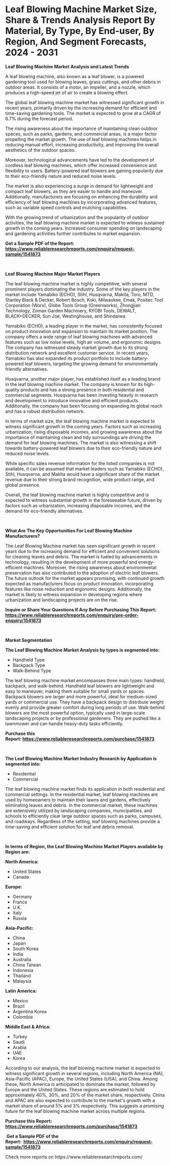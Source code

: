 <p><h1>Leaf Blowing Machine Market Size, Share & Trends Analysis Report By Material, By Type, By End-user, By Region, And Segment Forecasts, 2024 - 2031</h1></p><p><strong>Leaf Blowing Machine Market Analysis and Latest Trends</strong></p>
<p><p>A leaf blowing machine, also known as a leaf blower, is a powered gardening tool used for blowing leaves, grass cuttings, and other debris in outdoor areas. It consists of a motor, an impeller, and a nozzle, which produces a high-speed jet of air to create a blowing effect.</p><p>The global leaf blowing machine market has witnessed significant growth in recent years, primarily driven by the increasing demand for efficient and time-saving gardening tools. The market is expected to grow at a CAGR of 6.7% during the forecast period.</p><p>The rising awareness about the importance of maintaining clean outdoor spaces, such as parks, gardens, and commercial areas, is a major factor propelling the market growth. The use of leaf blowing machines helps in reducing manual effort, increasing productivity, and improving the overall aesthetics of the outdoor spaces.</p><p>Moreover, technological advancements have led to the development of cordless leaf blowing machines, which offer increased convenience and flexibility to users. Battery-powered leaf blowers are gaining popularity due to their eco-friendly nature and reduced noise levels.</p><p>The market is also experiencing a surge in demand for lightweight and compact leaf blowers, as they are easier to handle and maneuver. Additionally, manufacturers are focusing on enhancing the durability and efficiency of leaf blowing machines by incorporating advanced features, such as variable speed controls and mulching capabilities.</p><p>With the growing trend of urbanization and the popularity of outdoor activities, the leaf blowing machine market is expected to witness sustained growth in the coming years. Increased consumer spending on landscaping and gardening activities further contributes to market expansion.</p></p>
<p><strong>Get a Sample PDF of the Report:&nbsp; <a href="https://www.reliableresearchreports.com/enquiry/request-sample/1541873">https://www.reliableresearchreports.com/enquiry/request-sample/1541873</a></strong></p>
<p>&nbsp;</p>
<p><strong>Leaf Blowing Machine Major Market Players</strong></p>
<p><p>The leaf blowing machine market is highly competitive, with several prominent players dominating the industry. Some of the key players in the market include Yamabiko (ECHO), Stihl, Husqvarna, Makita, Toro, MTD, Stanley Black & Decker, Robert Bosch, Koki, Milwaukee, Emak, Positec Tool Corporation (Worx), Globe Tools Group (Greenworks), Zhongjian Technology, Zomax Garden Machinery, RYOBI Tools, DEWALT, BLACK+DECKER, Sun Joe, Westinghouse, and Shindaiwa.</p><p>Yamabiko (ECHO), a leading player in the market, has consistently focused on product innovation and expansion to maintain its market position. The company offers a wide range of leaf blowing machines with advanced features such as low noise levels, high air volume, and ergonomic designs. The company has witnessed steady market growth due to its strong distribution network and excellent customer service. In recent years, Yamabiko has also expanded its product portfolio to include battery-powered leaf blowers, targeting the growing demand for environmentally friendly alternatives.</p><p>Husqvarna, another major player, has established itself as a leading brand in the leaf blowing machine market. The company is known for its high-quality products and has a strong presence in both residential and commercial segments. Husqvarna has been investing heavily in research and development to introduce innovative and efficient products. Additionally, the company has been focusing on expanding its global reach and has a robust distribution network.</p><p>In terms of market size, the leaf blowing machine market is expected to witness significant growth in the coming years. Factors such as increasing urbanization, rising disposable incomes, and growing awareness about the importance of maintaining clean and tidy surroundings are driving the demand for leaf blowing machines. The market is also witnessing a shift towards battery-powered leaf blowers due to their eco-friendly nature and reduced noise levels.</p><p>While specific sales revenue information for the listed companies is not available, it can be assumed that market leaders such as Yamabiko (ECHO), Stihl, Husqvarna, and Makita would have a significant share of the market revenue due to their strong brand recognition, wide product range, and global presence.</p><p>Overall, the leaf blowing machine market is highly competitive and is expected to witness substantial growth in the foreseeable future, driven by factors such as urbanization, increasing disposable incomes, and the demand for eco-friendly alternatives.</p></p>
<p>&nbsp;</p>
<p><strong>What Are The Key Opportunities For Leaf Blowing Machine Manufacturers?</strong></p>
<p><p>The Leaf Blowing Machine market has seen significant growth in recent years due to the increasing demand for efficient and convenient solutions for cleaning leaves and debris. The market is fueled by advancements in technology, resulting in the development of more powerful and energy-efficient machines. Moreover, the rising awareness about environmental preservation has also contributed to the adoption of electric leaf blowers. The future outlook for the market appears promising, with continued growth expected as manufacturers focus on product innovation, incorporating features like noise reduction and ergonomic designs. Additionally, the market is likely to witness expansion in developing regions where urbanization and landscaping projects are on the rise.</p></p>
<p><strong>Inquire or Share Your Questions If Any Before Purchasing This Report: <a href="https://www.reliableresearchreports.com/enquiry/pre-order-enquiry/1541873">https://www.reliableresearchreports.com/enquiry/pre-order-enquiry/1541873</a></strong></p>
<p>&nbsp;</p>
<p><strong>Market Segmentation</strong></p>
<p><strong>The Leaf Blowing Machine Market Analysis by types is segmented into:</strong></p>
<p><ul><li>Handheld Type</li><li>Backpack Type</li><li>Walk-Behind Type</li></ul></p>
<p><p>The leaf blowing machine market encompasses three main types: handheld, backpack, and walk-behind. Handheld leaf blowers are lightweight and easy to maneuver, making them suitable for small yards or spaces. Backpack blowers are larger and more powerful, ideal for medium-sized yards or commercial use. They have a backpack design to distribute weight evenly and provide greater comfort during long periods of use. Walk-behind blowers are the most powerful option, typically used in large-scale landscaping projects or by professional gardeners. They are pushed like a lawnmower and can handle heavy-duty tasks efficiently.</p></p>
<p><strong>Purchase this Report:&nbsp;<a href="https://www.reliableresearchreports.com/purchase/1541873">https://www.reliableresearchreports.com/purchase/1541873</a></strong></p>
<p>&nbsp;</p>
<p><strong>The Leaf Blowing Machine Market Industry Research by Application is segmented into:</strong></p>
<p><ul><li>Residential</li><li>Commercial</li></ul></p>
<p><p>The leaf blowing machine market finds its application in both residential and commercial settings. In the residential market, leaf blowing machines are used by homeowners to maintain their lawns and gardens, effectively eliminating leaves and debris. In the commercial market, these machines are extensively utilized by landscaping companies, municipalities, and schools to efficiently clear large outdoor spaces such as parks, campuses, and roadways. Regardless of the setting, leaf blowing machines provide a time-saving and efficient solution for leaf and debris removal.</p></p>
<p>&nbsp;</p>
<p><strong>In terms of Region, the Leaf Blowing Machine Market Players available by Region are:</strong></p>
<p>
    <p> <strong> North America: </strong>
        <ul>
            <li>United States</li>
            <li>Canada</li>
        </ul>
        </p> 
    <p> <strong> Europe: </strong>
        <ul>
            <li>Germany</li>
            <li>France</li>
            <li>U.K.</li>
            <li>Italy</li>
            <li>Russia</li>
        </ul>
        </p> 
    <p> <strong> Asia-Pacific: </strong>
        <ul>
            <li>China</li>
            <li>Japan</li>
            <li>South Korea</li>
            <li>India</li>
            <li>Australia</li>
            <li>China Taiwan</li>
            <li>Indonesia</li>
            <li>Thailand</li>
            <li>Malaysia</li>
        </ul>
        </p> 
    <p> <strong> Latin America: </strong>
        <ul>
            <li>Mexico</li>
            <li>Brazil</li>
            <li>Argentina Korea</li>
            <li>Colombia</li>
        </ul>
        </p> 
    <p> <strong> Middle East & Africa: </strong>
        <ul>
            <li>Turkey</li>
            <li>Saudi</li>
            <li>Arabia</li>
            <li>UAE</li>
            <li>Korea</li>
        </ul>
    </p>
    </p>
<p><p>According to our analysis, the leaf blowing machine market is expected to witness significant growth in several regions, including North America (NA), Asia-Pacific (APAC), Europe, the United States (USA), and China. Among these, North America is anticipated to dominate the market, followed by Europe and the United States. These regions are estimated to hold approximately 40%, 30%, and 20% of the market share, respectively. China and APAC are also expected to contribute to the market's growth with a market share of around 5% and 3% respectively. This suggests a promising future for the leaf blowing machine market across multiple regions.</p></p>
<p><strong>Purchase this Report: <a href="https://www.reliableresearchreports.com/purchase/1541873">https://www.reliableresearchreports.com/purchase/1541873</a></strong></p>
<p>&nbsp;<strong>Get a Sample PDF of the Report:&nbsp;&nbsp;<a href="https://www.reliableresearchreports.com/enquiry/request-sample/1541873">https://www.reliableresearchreports.com/enquiry/request-sample/1541873</a></strong></p>
<p><strong></strong></p>
<p>Check more reports on https://www.reliableresearchreports.com/</p>